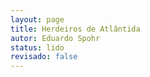 ```yaml
---
layout: page
title: Herdeiros de Atlântida
autor: Eduardo Spohr
status: lido
revisado: false
---
```

